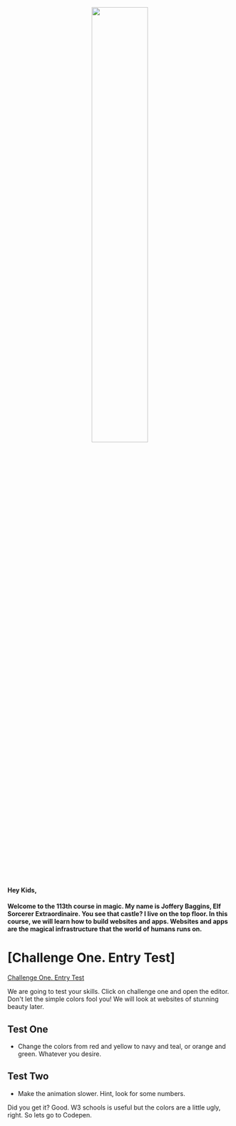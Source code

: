 <p align="center">
<img width="50%" src="http://i.imgur.com/5PdMIzK.jpg">
</p>


#### Hey Kids,

#### Welcome to the 113th course in magic. My name is Joffery Baggins, Elf Sorcerer Extraordinaire. You see that castle? I live on the top floor. In this course, we will learn how to build websites and apps. Websites and apps are the magical infrastructure that the world of humans runs on. 

# [Challenge One. Entry Test]

[Challenge One. Entry Test](https://www.w3schools.com/css/tryit.asp?filename=trycss3_animation1)

We are going to test your skills. Click on challenge one and open the editor. Don't let the simple colors fool you! We will look at websites of stunning beauty later. 

## Test One

- Change the colors from red and yellow to navy and teal, or orange and green. Whatever you desire.

## Test Two

- Make the animation slower. Hint, look for some numbers. 

Did you get it? Good. W3 schools is useful but the colors are a little ugly, right. So lets go to Codepen.


